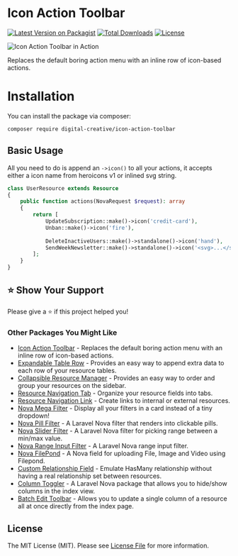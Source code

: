 # Icon Action Toolbar

[![Latest Version on Packagist](https://img.shields.io/packagist/v/digital-creative/icon-action-toolbar)](https://packagist.org/packages/digital-creative/icon-action-toolbar)
[![Total Downloads](https://img.shields.io/packagist/dt/digital-creative/icon-action-toolbar)](https://packagist.org/packages/digital-creative/icon-action-toolbar)
[![License](https://img.shields.io/packagist/l/digital-creative/icon-action-toolbar)](https://github.com/dcasia/icon-action-toolbar/blob/master/LICENSE)

<picture>
  <source media="(prefers-color-scheme: dark)" srcset="https://raw.githubusercontent.com/dcasia/icon-action-toolbar/main/screenshots/dark.png">
  <img alt="Icon Action Toolbar in Action" src="https://raw.githubusercontent.com/dcasia/icon-action-toolbar/main/screenshots/light.png">
</picture>

Replaces the default boring action menu with an inline row of icon-based actions. 

# Installation

You can install the package via composer:

```
composer require digital-creative/icon-action-toolbar
```

## Basic Usage

All you need to do is append an `->icon()` to all your actions, it accepts either a icon name from heroicons v1 or inlined svg string.

```php
class UserResource extends Resource
{
    public function actions(NovaRequest $request): array
    {
        return [
            UpdateSubscription::make()->icon('credit-card'),
            Unban::make()->icon('fire'),
            
            DeleteInactiveUsers::make()->standalone()->icon('hand'),
            SendWeekNewsletter::make()->standalone()->icon('<svg>...</svg>'),
        ];
    }
}
```

## ⭐️ Show Your Support

Please give a ⭐️ if this project helped you!

### Other Packages You Might Like

- [Icon Action Toolbar](https://github.com/dcasia/icon-action-toolbar) - Replaces the default boring action menu with an inline row of icon-based actions.
- [Expandable Table Row](https://github.com/dcasia/expandable-table-row) - Provides an easy way to append extra data to each row of your resource tables.
- [Collapsible Resource Manager](https://github.com/dcasia/collapsible-resource-manager) - Provides an easy way to order and group your resources on the sidebar.
- [Resource Navigation Tab](https://github.com/dcasia/resource-navigation-tab) - Organize your resource fields into tabs.
- [Resource Navigation Link](https://github.com/dcasia/resource-navigation-link) - Create links to internal or external resources.
- [Nova Mega Filter](https://github.com/dcasia/nova-mega-filter) - Display all your filters in a card instead of a tiny dropdown!
- [Nova Pill Filter](https://github.com/dcasia/nova-pill-filter) - A Laravel Nova filter that renders into clickable pills.
- [Nova Slider Filter](https://github.com/dcasia/nova-slider-filter) - A Laravel Nova filter for picking range between a min/max value.
- [Nova Range Input Filter](https://github.com/dcasia/nova-range-input-filter) - A Laravel Nova range input filter.
- [Nova FilePond](https://github.com/dcasia/nova-filepond) - A Nova field for uploading File, Image and Video using Filepond.
- [Custom Relationship Field](https://github.com/dcasia/custom-relationship-field) - Emulate HasMany relationship without having a real relationship set between resources.
- [Column Toggler](https://github.com/dcasia/column-toggler) - A Laravel Nova package that allows you to hide/show columns in the index view.
- [Batch Edit Toolbar](https://github.com/dcasia/batch-edit-toolbar) - Allows you to update a single column of a resource all at once directly from the index page.

## License

The MIT License (MIT). Please see [License File](https://raw.githubusercontent.com/dcasia/icon-action-toolbar/master/LICENSE) for more information.
